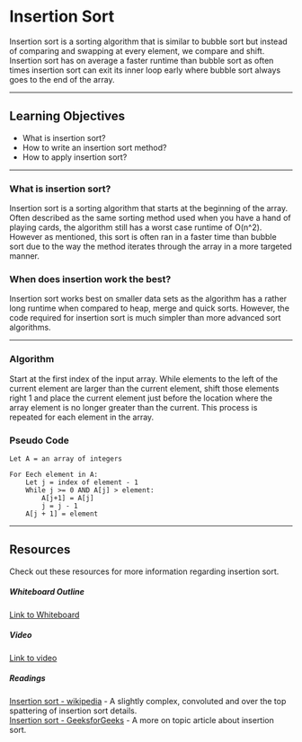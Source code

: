 
# Insertion Sort

Insertion sort is a sorting algorithm that is similar to bubble sort but instead 
of comparing and swapping at every element, we compare and shift. Insertion sort 
has on average a faster runtime than bubble sort as often times insertion sort can 
exit its inner loop early where bubble sort always goes to the end of the array.

---

## Learning Objectives
- What is insertion sort?
- How to write an insertion sort method?
- How to apply insertion sort?
---

### What is insertion sort?
Insertion sort is a sorting algorithm that starts at the beginning of the array. 
Often described as the same sorting method used when you have a hand of playing cards, 
the algorithm still has a worst case runtime of O(n^2). However as mentioned, this sort is 
often ran in a faster time than bubble sort due to the way the method iterates through the array 
in a more targeted manner.


### When does insertion work the best?
Insertion sort works best on smaller data sets as the algorithm has a rather long runtime
 when compared to heap, merge and quick sorts. However, the code required for insertion sort is 
 much simpler than more advanced sort algorithms. 
 
---
### Algorithm
Start at the first index of the input array. While elements to the left of the current element 
are larger than the current element, shift those elements right 1 and place the current element 
just before the location where the array element is no longer greater than the current. This process 
is repeated for each element in the array. 

### Pseudo Code 
```
Let A = an array of integers

For Eech element in A:
    Let j = index of element - 1
    While j >= 0 AND A[j] > element:
        A[j+1] = A[j]
        j = j - 1
    A[j + 1] = element
```
---

## Resources
Check out these resources for more information regarding insertion sort.

##### Whiteboard Outline
[Link to Whiteboard]()

##### Video
[Link to video]()  

##### Readings
[Insertion sort - wikipedia](https://en.wikipedia.org/wiki/Insertion_sort) - A slightly complex, convoluted and over the top spattering of insertion sort details.  
[Insertion sort - GeeksforGeeks](https://www.geeksforgeeks.org/insertion-sort/) - A more on topic article about insertion sort.  
 
